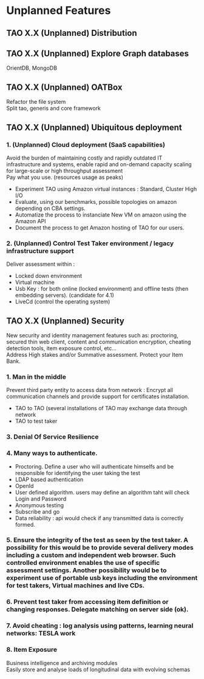 <!--
author:
    - 'Patrick Plichart'
created_at: '2013-05-21 10:05:12'
updated_at: '2013-05-21 10:05:12'
-->

Unplanned Features
==================

TAO X.X (Unplanned) Distribution
--------------------------------

TAO X.X (Unplanned) Explore Graph databases
-------------------------------------------

OrientDB, MongoDB

TAO X.X (Unplanned) OATBox
--------------------------

Refactor the file system<br/>
Split tao, generis and core framework

TAO X.X (Unplanned) Ubiquitous deployment
-----------------------------------------

### 1. (Unplanned) Cloud deployment (SaaS capabilities)

Avoid the burden of maintaining costly and rapidly outdated IT infrastructure and systems, enable rapid and on-demand capacity scaling for large-scale or high throughput assessment<br/>
Pay what you use. (resources usage as peaks)

-   Experiment TAO using Amazon virtual instances : Standard, Cluster High I/O
-   Evaluate, using our benchmarks, possible topologies on amazon depending on CBA settings.
-   Automatize the process to instanciate New VM on amazon using the Amazon API
-   Document the process to get Amazon hosting of TAO for our users.

### 2. (Unplanned) Control Test Taker environment / legacy infrastructure support

Deliver assessment within :<br/>

- Locked down environment<br/>
- Virtual machine<br/>
- Usb Key : for both online (locked environment) and offline tests (then embedding servers). (candidate for 4.1)<br/>
- LiveCd (control the operating system)

TAO X.X (Unplanned) Security
----------------------------

New security and identity management features such as: proctoring, secured thin web client, content and communication encryption, cheating detection tools, item exposure control, etc…<br/>
Address High stakes and/or Summative assessment. Protect your Item Bank.

### 1. Man in the middle

Prevent third party entity to access data from network : Encrypt all communication channels and provide support for certificates installation.

-   TAO to TAO (several installations of TAO may exchange data through network
-   TAO to test taker

### 3. Denial Of Service Resilience

### 4. Many ways to authenticate.

-   Proctoring. Define a user who will authenticate himselfs and be responsible for identifying the user taking the test
-   LDAP based authentication
-   OpenId
-   User defined algorithm. users may define an algorithm taht will check Login and Password
-   Anonymous testing
-   Subscribe and go
-   Data reliability : api would check if any transmitted data is correctly formed.

### 5. Ensure the integrity of the test as seen by the test taker. A possibility for this would be to provide several delivery modes including a custom and independent web browser. Such controlled environment enables the use of specific assessment settings. Another possibility would be to experiment use of portable usb keys including the environment for test takers, Virtual machines and live CDs.

### 6. Prevent test taker from accessing item definition or changing responses. Delegate matching on server side (ok).

### 7. Avoid cheating : log analysis using patterns, learning neural networks: TESLA work

### 8. Item Exposure

Business intelligence and archiving modules<br/>
Easily store and analyse loads of longitudinal data with evolving schemas

